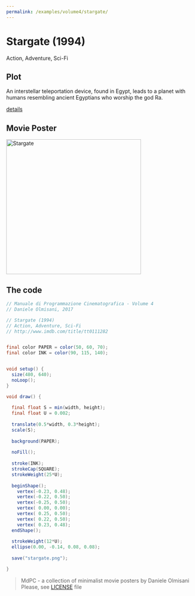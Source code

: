 ```yaml
---
permalink: /examples/volume4/stargate/
---
```

# Stargate (1994)

Action, Adventure, Sci-Fi

## Plot
An interstellar teleportation device, found in Egypt, leads to a planet with humans resembling ancient Egyptians who worship the god Ra.

[details](https://www.imdb.com/title/tt0111282/)

## Movie Poster
<img src="stargate.png"  width="360px" title="Stargate">


## The code
```java
// Manuale di Programmazione Cinematografica - Volume 4
// Daniele Olmisani, 2017

// Stargate (1994)
// Action, Adventure, Sci-Fi
// http://www.imdb.com/title/tt0111282


final color PAPER = color(50, 60, 70);
final color INK = color(90, 115, 140);


void setup() {
  size(480, 640);
  noLoop();
}

void draw() {
  
  final float S = min(width, height);
  final float U = 0.002;
  
  translate(0.5*width, 0.3*height);
  scale(S);
  
  background(PAPER);
  
  noFill();
  
  stroke(INK);
  strokeCap(SQUARE);
  strokeWeight(25*U);
  
  beginShape();
    vertex(-0.23, 0.48);
    vertex(-0.22, 0.50);
    vertex(-0.25, 0.50);
    vertex( 0.00, 0.00);
    vertex( 0.25, 0.50);
    vertex( 0.22, 0.50);
    vertex( 0.23, 0.48);
  endShape();
  
  strokeWeight(12*U);
  ellipse(0.00, -0.14, 0.08, 0.08);
  
  save("stargate.png");

}
```

> MdPC - a collection of minimalist movie posters
> by Daniele Olmisani
> Please, see [LICENSE](../../LICENSE) file
